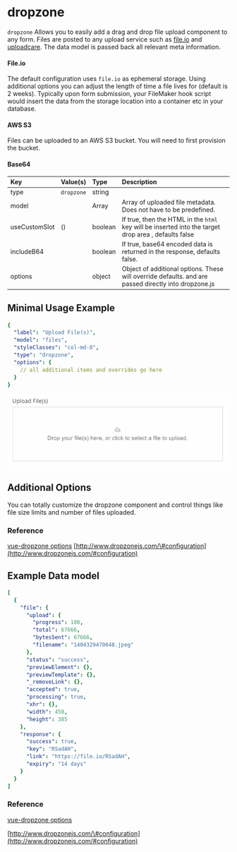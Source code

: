 # dropzone

`dropzone` Allows you to easily add a drag and drop file upload component to any form. Files are posted to any upload service such as [file.io](https://www.file.io/#one) and [uploadcare](https://uploadcare.com). The data model is passed back all relevant meta information.

#### File.io 

The default configuration uses `file.io` as ephemeral storage. Using additional options you can adjust the length of time a file lives for \(default is 2 weeks\). Typically upon form submission, your FileMaker hook script would insert the data from the storage location into a container etc in your database.

#### AWS S3

Files can be uploaded to an AWS S3 bucket. You will need to first provision the bucket.

#### Base64



| Key | Value\(s\) | Type | Description |
| :--- | :--- | :--- | :--- |
| type | `dropzone` | string |  |
| model |  | Array | Array of uploaded file metadata. Does not have to be predefined. |
| useCustomSlot | \(\) | boolean | If true, then the HTML in the `html` key will be inserted into the target drop area  , defaults false |
| includeB64 |  | boolean | If true, base64 encoded data is returned in the response, defaults false. |
| options |  | object | Object of additional options. These will override defaults. and are passed directly into dropzone.js |

## Minimal Usage Example

```yaml
{
  "label": "Upload File(s)",
  "model": "files",
  "styleClasses": "col-md-8",
  "type": "dropzone",
  "options": {
    // all additional items and overrides go here
  }
}
```

![](../../../.gitbook/assets/screen-shot-2017-10-09-at-5.34.44-pm.png)

## Additional Options

You can totally customize the dropzone component and control things like file size limits and number of files uploaded.

### Reference

[vue-dropzone options](https://github.com/rowanwins/vue-dropzone#props) [http://www.dropzonejs.com/\#configuration](http://www.dropzonejs.com/#configuration)

## Example Data model

```yaml
[
  {
    "file": {
      "upload": {
        "progress": 100,
        "total": 67666,
        "bytesSent": 67666,
        "filename": "1404329470648.jpeg"
      },
      "status": "success",
      "previewElement": {},
      "previewTemplate": {},
      "_removeLink": {},
      "accepted": true,
      "processing": true,
      "xhr": {},
      "width": 450,
      "height": 385
    },
    "response": {
      "success": true,
      "key": "RSadAH",
      "link": "https://file.io/RSadAH",
      "expiry": "14 days"
    }
  }
]
```

### Reference

[vue-dropzone options](https://github.com/rowanwins/vue-dropzone#props)

[http://www.dropzonejs.com/\#configuration](http://www.dropzonejs.com/#configuration)

